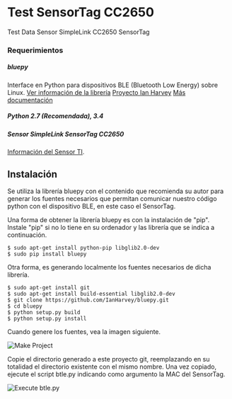 # Test SensorTag CC2650
Test Data Sensor SimpleLink CC2650 SensorTag

### Requerimientos
##### bluepy
Interface en Python para dispositivos BLE (Bluetooth Low Energy) sobre Linux.
[Ver información de la librería](http://ianharvey.github.io/bluepy-doc/)
[Proyecto Ian Harvey](https://github.com/IanHarvey/bluepy.git)
[Más documentación](http://www.elinux.org/RPi_Bluetooth_LE)

##### Python 2.7 (Recomendada), 3.4 

##### Sensor SimpleLink SensorTag CC2650
[Información del Sensor TI](www.ti.com/sensortag).

Instalación
---------------
Se utiliza la librería bluepy con el contenido que recomienda su autor para generar los fuentes necesarios que permitan comunicar nuestro código python con el dispositivo BLE, en este caso el SensorTag.

Una forma de obtener la librería bluepy es con la instalación de "pip".
Instale "pip" si no lo tiene en su ordenador y las librería que se indica a continuación. 

    $ sudo apt-get install python-pip libglib2.0-dev
    $ sudo pip install bluepy
    
Otra forma, es generando localmente los fuentes necesarios de dicha librería.

    $ sudo apt-get install git
    $ sudo apt-get install build-essential libglib2.0-dev
    $ git clone https://github.com/IanHarvey/bluepy.git
    $ cd bluepy
    $ python setup.py build
    $ python setup.py install
    
Cuando genere los fuentes, vea la imagen siguiente.

![Make Project](https://github.com/mfcardenas/test-sl-stagcc2650/blob/master/img/make-install.bmp)
 
Copie el directorio generado a este proyecto git, reemplazando en su totalidad el directorio existente con el mismo nombre.
Una vez copiado, ejecute el script btle.py indicando como argumento la MAC del SensorTag.

![Execute btle.py](https://github.com/mfcardenas/test-sl-stagcc2650/blob/master/img/make-install.bmp)

